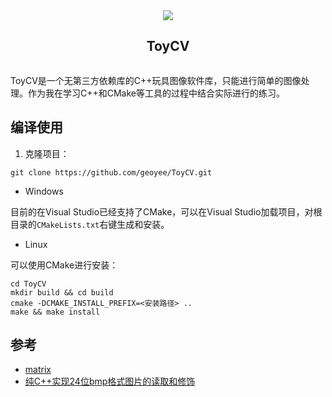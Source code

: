 <div align="center">
  <article style="display: flex; flex-direction: column; align-items: center; justify-content: center;">
      <img src="https://user-images.githubusercontent.com/71769312/233330675-dd8df43b-232c-4efd-8128-9063c2f4e9cb.svg"/>
      <h1 style="width: 100%; text-align: center;">ToyCV</h1>
  </article>
</div>

ToyCV是一个无第三方依赖库的C++玩具图像软件库，只能进行简单的图像处理。作为我在学习C++和CMake等工具的过程中结合实际进行的练习。 

## 编译使用

1. 克隆项目：

``` shell
git clone https://github.com/geoyee/ToyCV.git
```

- Windows

目前的在Visual Studio已经支持了CMake，可以在Visual Studio加载项目，对根目录的`CMakeLists.txt`右键生成和安装。

- Linux

可以使用CMake进行安装：

``` shell
cd ToyCV
mkdir build && cd build
cmake -DCMAKE_INSTALL_PREFIX=<安装路径> ..
make && make install
```

## 参考

- [matrix](https://github.com/Xtinc/matrix)
- [纯C++实现24位bmp格式图片的读取和修饰](https://blog.csdn.net/m0_62505136/article/details/121153508)
